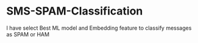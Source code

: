 # SMS-SPAM-Classification
I have select Best ML model and Embedding feature to classify messages as SPAM or HAM 
